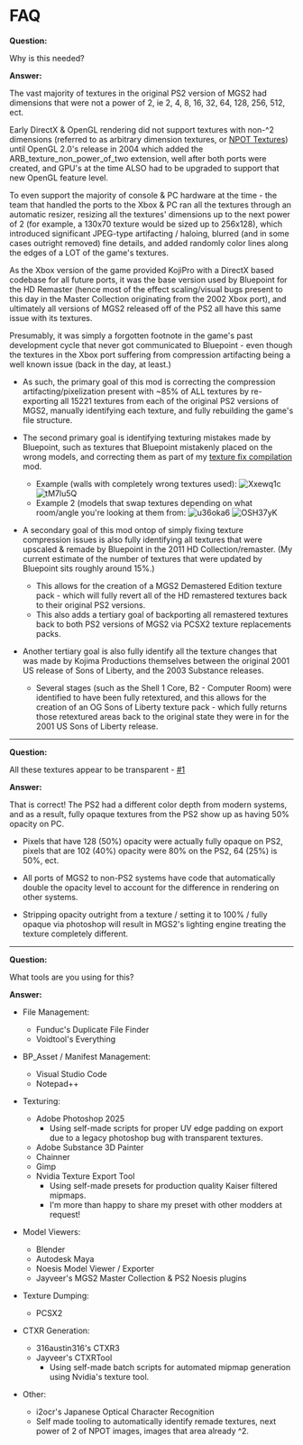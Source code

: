 # FAQ
**Question:** 

Why is this needed?

**Answer:** 

The vast majority of textures in the original PS2 version of MGS2 had dimensions that were not a power of 2, ie 2, 4, 8, 16, 32, 64, 128, 256, 512, ect. 

Early DirectX & OpenGL rendering did not support textures with non-^2 dimensions (referred to as arbitrary dimension textures, or [NPOT Textures](https://www.khronos.org/opengl/wiki/NPOT_Texture)) until OpenGL 2.0's release in 2004 which added the ARB_texture_non_power_of_two extension, well after both ports were created, and GPU's at the time ALSO had to be upgraded to support that new OpenGL feature level. 

To even support the majority of console & PC hardware at the time - the team that handled the ports to the Xbox & PC ran all the textures through an automatic resizer, resizing all the textures' dimensions up to the next power of 2 (for example, a 130x70 texture would be sized up to 256x128), 
which introduced significant JPEG-type artifacting / haloing, blurred (and in some cases outright removed) fine details, and added randomly color lines along the edges of a LOT of the game's textures. 

As the Xbox version of the game provided KojiPro with a DirectX based codebase for all future ports, it was the base version used by Bluepoint for the HD Remaster (hence most of the effect scaling/visual bugs present to this day in the Master Collection originating from the 2002 Xbox port), 
and ultimately all versions of MGS2 released off of the PS2 all have this same issue with its textures.

Presumably, it was simply a forgotten footnote in the game's past development cycle that never got communicated to Bluepoint - even though the textures in the Xbox port suffering from compression artifacting being a well known issue (back in the day, at least.)

- As such, the primary goal of this mod is correcting the compression artifacting/pixelization present with ~85% of ALL textures by re-exporting all 15221 textures from each of the original PS2 versions of MGS2, manually identifying each texture, and fully rebuilding the game's file structure.
- The second primary goal is identifying texturing mistakes made by Bluepoint, such as textures that Bluepoint mistakenly placed on the wrong models, and correcting them as part of my [texture fix compilation](https://www.nexusmods.com/metalgearsolid2mc/mods/52) mod.

    - Example (walls with completely wrong textures used):
 ![Xxewq1c](https://github.com/user-attachments/assets/b6d91b6b-bd74-48ec-86db-82df5afee206)
 ![tM7lu5Q](https://github.com/user-attachments/assets/250be26a-97a0-438c-b6aa-638e4c39d80b)
     - Example 2 (models that swap textures depending on what room/angle you're looking at them from:
       ![u36oka6](https://github.com/user-attachments/assets/017b98c7-959f-4827-816d-13efcf930c17)
       ![OSH37yK](https://github.com/user-attachments/assets/6e12644d-b528-4929-b9fe-f83224111b40)

- A secondary goal of this mod ontop of simply fixing texture compression issues is also fully identifying all textures that were upscaled & remade by Bluepoint in the 2011 HD Collection/remaster. (My current estimate of the number of textures that were updated by Bluepoint sits roughly around 15%.)
  - This allows for the creation of a MGS2 Demastered Edition texture pack - which will fully revert all of the HD remastered textures back to their original PS2 versions.
  - This also adds a tertiary goal of backporting all remastered textures back to both PS2 versions of MGS2 via PCSX2 texture replacements packs.

- Another tertiary goal is also fully identify all the texture changes that was made by Kojima Productions themselves between the original 2001 US release of Sons of Liberty, and the 2003 Substance releases.
  - Several stages (such as the Shell 1 Core, B2 - Computer Room) were identified to have been fully retextured, and this allows for the creation of an OG Sons of Liberty texture pack - which fully returns those retextured areas back to the original state they were in for the 2001 US Sons of Liberty release.
 

-------------

**Question:** 

All these textures appear to be transparent - [#1](https://github.com/dotlessone/MGS2-PS2-Textures/issues/1)

**Answer:** 

That is correct! The PS2 had a different color depth from modern systems, and as a result, fully opaque textures from the PS2 show up as having 50% opacity on PC. 
 - Pixels that have 128 (50%) opacity were actually fully opaque on PS2, pixels that are 102 (40%) opacity were 80% on the PS2, 64 (25%) is 50%, ect.

 - All ports of MGS2 to non-PS2 systems have code that automatically double the opacity level to account for the difference in rendering on other systems. 

  - Stripping opacity outright from a texture / setting it to 100% / fully opaque via photoshop will result in MGS2's lighting engine treating the texture completely different. 

-------------

**Question:** 

What tools are you using for this?

**Answer:**

- File Management:
  - Funduc's Duplicate File Finder
  - Voidtool's Everything

- BP_Asset / Manifest Management:
  - Visual Studio Code
  - Notepad++

- Texturing:
  - Adobe Photoshop 2025
    - Using self-made scripts for proper UV edge padding on export due to a legacy photoshop bug with transparent textures.
  - Adobe Substance 3D Painter
  - Chainner
  - Gimp
  - Nvidia Texture Export Tool
    - Using self-made presets for production quality Kaiser filtered mipmaps.
    - I'm more than happy to share my preset with other modders at request!

- Model Viewers:
  - Blender
  - Autodesk Maya
  - Noesis Model Viewer / Exporter
  - Jayveer's MGS2 Master Collection & PS2 Noesis plugins

- Texture Dumping:
  - PCSX2

- CTXR Generation:
  - 316austin316's CTXR3
  - Jayveer's CTXRTool
    - Using self-made batch scripts for automated mipmap generation using Nvidia's texture tool.

- Other:
  - i2ocr's Japanese Optical Character Recognition
  - Self made tooling to automatically identify remade textures, next power of 2 of NPOT images, images that area already ^2.
